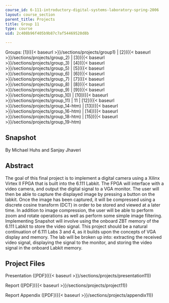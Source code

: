 ```yaml
---
course_id: 6-111-introductory-digital-systems-laboratory-spring-2006
layout: course_section
parent_title: Projects
title: Group 11
type: course
uid: 2c408b96f405b9b87c7af54469520d8b

---
```


Groups: [1]({{< baseurl >}}/sections/projects/group1) | [2]({{< baseurl >}}/sections/projects/group_2) | [3]({{< baseurl >}}/sections/projects/group_3) | [4]({{< baseurl >}}/sections/projects/group_5) | [5]({{< baseurl >}}/sections/projects/group_6) | [6]({{< baseurl >}}/sections/projects/group_7) | [7]({{< baseurl >}}/sections/projects/group_8) | [8]({{< baseurl >}}/sections/projects/group_9) | [9]({{< baseurl >}}/sections/projects/group_10) | [10]({{< baseurl >}}/sections/projects/group_11) | 11 | [12]({{< baseurl >}}/sections/projects/group_14-htm) | [13]({{< baseurl >}}/sections/projects/group_16-htm) | [14]({{< baseurl >}}/sections/projects/group_18-htm) | [15]({{< baseurl >}}/sections/projects/group_19-htm)

Snapshot
--------

By Michael Huhs and Sanjay Jhaveri

Abstract
--------

The goal of this final project is to implement a digital camera using a Xilinx Virtex II FPGA that is built into the 6.111 Labkit. The FPGA will interface with a video camera, and output the digital signal to a VGA monitor. The user will then be able to capture the displayed image by pressing a button on the labkit. Once the image has been captured, it will be compressed using a discrete cosine transform (DCT) in order to be stored and viewed at a later time. In addition to image compression, the user will be able to perform zoom and rotate operations as well as perform some simple image filtering. Implementing Snapshot will involve using the onboard ZBT memory of the 6.111 Labkit to store the video signal. This project should be a natural continuation of 6.111 Labs 3 and 4, as it builds upon the concepts of VGA display and memory. The lab will be broken up into: extracting the received video signal, displaying the signal to the monitor, and storing the video signal in the onboard Labkit memory.

Project Files
-------------

Presentation ([PDF]({{< baseurl >}}/sections/projects/presentation11))

Report ([PDF]({{< baseurl >}}/sections/projects/project11))

Report Appendix ([PDF]({{< baseurl >}}/sections/projects/appendix11))